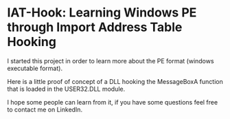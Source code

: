 # IAT-Hook: Learning Windows PE through Import Address Table Hooking

I started this project in order to learn more about the PE format (windows executable format).

Here is a little proof of concept of a DLL hooking the MessageBoxA function that is loaded in the USER32.DLL module.

I hope some people can learn from it, if you have some questions feel free to contact me on LinkedIn.

